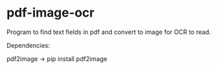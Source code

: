 # pdf-image-ocr
Program to find text fields in pdf and convert to image for OCR to read.

Dependencies:

pdf2image -> pip install pdf2image
